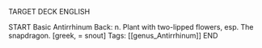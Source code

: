 TARGET DECK
ENGLISH

START
Basic
Antirrhinum
Back: n. Plant with two-lipped flowers, esp. The snapdragon. [greek, = snout]
Tags: [[genus_Antirrhinum]]
END

